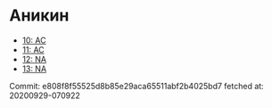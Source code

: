 # Аникин
- [10: AC](10.md)
- [11: AC](11.md)
- [12: NA](12.md)
- [13: NA](13.md)

Commit: e808f8f55525d8b85e29aca65511abf2b4025bd7
 fetched at: 20200929-070922
